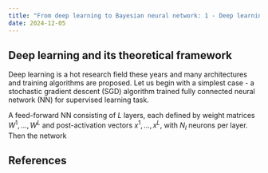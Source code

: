 ```yaml
---
title: "From deep learning to Bayesian neural network: 1 - Deep learning and its theoretical framework"
date: 2024-12-05
---
```


## Deep learning and its theoretical framework
Deep learning is a hot research field these years and many architectures and training algorithms are proposed. Let us begin with a simplest case - a stochastic gradient descent (SGD) algorithm trained fully connected neural network (NN) for supervised learning task. 

A feed-forward NN consisting of $`L`$ layers, each defined by weight matrices $`W^1,...,W^L`$ and post-activation vectors $`x^1,...,x^L`$, with $`N_l`$ neurons per layer. Then the network 

## References